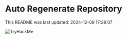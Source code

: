 # Auto Regenerate Repository

This README was last updated: 2024-12-09 17:28:07

 ![TryHackMe](https://tryhackme.com/badge/533634)